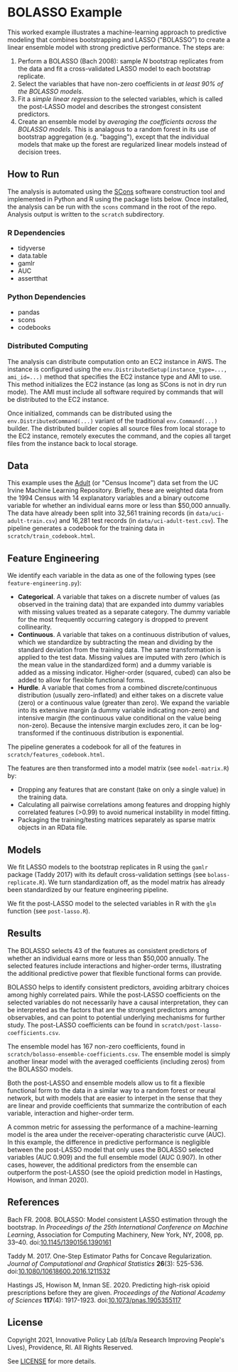 # BOLASSO Example

This worked example illustrates a machine-learning approach to predictive modeling that combines bootstrapping and LASSO ("BOLASSO") to create a linear ensemble model with strong predictive performance. The steps are:

1. Perform a BOLASSO (Bach 2008): sample *N* bootstrap replicates from the data and fit a cross-validated LASSO model to each bootstrap replicate.
2. Select the variables that have non-zero coefficients in *at least 90% of the BOLASSO models*.
3. Fit a *simple linear regression* to the selected variables, which is called the post-LASSO model and describes the strongest consistent predictors. 
4. Create an ensemble model by *averaging the coefficients across the BOLASSO models*. This is analagous to a random forest in its use of bootstrap aggregation (e.g. "bagging"), except that the individual models that make up the forest are regularized linear models instead of decision trees.

## How to Run

The analysis is automated using the [SCons](https://scons.org/) software construction tool and implemented in Python and R using the package lists below. Once installed, the analysis can be run with the `scons` command in the root of the repo. Analysis output is written to the `scratch` subdirectory.

### R Dependencies

- tidyverse
- data.table
- gamlr
- AUC
- assertthat

### Python Dependencies

- pandas
- scons
- codebooks

### Distributed Computing

The analysis can distribute computation onto an EC2 instance in AWS. The instance is configured using the `env.DistributedSetup(instance_type=..., ami_id=...)` method that specifies the EC2 instance type and AMI to use. This method initializes the EC2 instance (as long as SCons is not in dry run mode). The AMI must include all software required by commands that will be distributed to the EC2 instance.

Once initialized, commands can be distributed using the `env.DistributedCommand(...)` variant of the traditional `env.Command(...)` builder. The distributed builder copies all source files from local storage to the EC2 instance, remotely executes the command, and the copies all target files from the instance back to local storage.

## Data

This example uses the [Adult](https://archive.ics.uci.edu/ml/datasets/Adult) (or "Census Income") data set from the UC Irvine Machine Learning Repository. Briefly, these are weighted data from the 1994 Census with 14 explanatory variables and a binary outcome variable for whether an individual earns more or less than $50,000 annually. The data have already been split into 32,561 training records (in `data/uci-adult-train.csv`) and 16,281 test records (in `data/uci-adult-test.csv`). The pipeline generates a codebook for the training data in `scratch/train_codebook.html`.

## Feature Engineering

We identify each variable in the data as one of the following types (see `feature-engineering.py`):

- **Categorical**. A variable that takes on a discrete number of values (as observed in the training data) that are expanded into dummy variables with missing values treated as a separate category. The dummy variable for the most frequently occurring category is dropped to prevent collinearity.
- **Continuous**. A variable that takes on a continuous distribution of values, which we standardize by subtracting the mean and dividing by the standard deviation from the training data. The same transformation is applied to the test data. Missing values are imputed with zero (which is the mean value in the standardized form) and a dummy variable is added as a missing indicator. Higher-order (squared, cubed) can also be added to allow for flexible functional forms.
- **Hurdle**. A variable that comes from a combined discrete/continuous distribution (usually zero-inflated) and either takes on a discrete value (zero) or a continuous value (greater than zero). We expand the variable into its extensive margin (a dummy variable indicating non-zero) and intensive margin (the continuous value conditional on the value being non-zero). Because the intensive margin excludes zero, it can be log-transformed if the continuous distribution is exponential.

The pipeline generates a codebook for all of the features in `scratch/features_codebook.html`.

The features are then transformed into a model matrix (see `model-matrix.R`) by:

- Dropping any features that are constant (take on only a single value) in the training data.
- Calculating all pairwise correlations among features and dropping highly correlated features (>0.99) to avoid numerical instability in model fitting.
- Packaging the training/testing matrices separately as sparse matrix objects in an RData file.

## Models

We fit LASSO models to the bootstrap replicates in R using the `gamlr` package (Taddy 2017) with its default cross-validation settings (see `bolass-replicate.R`). We turn standardization off, as the model matrix has already been standardized by our feature engineering pipeline.

We fit the post-LASSO model to the selected variables in R with the `glm` function (see `post-lasso.R`).

## Results

The BOLASSO selects 43 of the features as consistent predictors of whether an individual earns more or less than $50,000 annually. The selected features include interactions and higher-order terms, illustrating the additional predictive power that flexible functional forms can provide.

BOLASSO helps to identify consistent predictors, avoiding arbitrary choices among highly correlated pairs. While the post-LASSO coefficients on the selected variables do not necessarily have a causal interpretation, they can be interpreted as the factors that are the strongest predictors among observables, and can point to potential underlying mechanisms for further study. The post-LASSO coefficients can be found in `scratch/post-lasso-coefficients.csv`.

The ensemble model has 167 non-zero coefficients, found in `scratch/bolasso-ensemble-coefficients.csv`. The ensemble model is simply another linear model with the averaged coefficients (including zeros) from the BOLASSO models.

Both the post-LASSO and ensemble models allow us to fit a flexible functional form to the data in a similar way to a random forest or neural network, but with models that are easier to interpet in the sense that they are linear and provide coefficients that summarize the contribution of each variable, interaction and higher-order term.

A common metric for assessing the performance of a machine-learning model is the area under the receiver-operating characteristic curve (AUC). In this example, the difference in predictive performance is negligible between the post-LASSO model that only uses the BOLASSO selected variables (AUC 0.909) and the full ensemble model (AUC 0.907). In other cases, however, the additional predictors from the ensemble can outperform the post-LASSO (see the opioid prediction model in Hastings, Howison, and Inman 2020).

## References

Bach FR. 2008. BOLASSO: Model consistent LASSO estimation through the bootstrap.
In *Proceedings of the 25th International Conference on Machine Learning*,
Association for Computing Machinery, New York, NY, 2008, pp. 33–40.
doi:[10.1145/1390156.1390161](https://doi.org/10.1145/1390156.1390161)

Taddy M. 2017. One-Step Estimator Paths for Concave Regularization.
*Journal of Computational and Graphical Statistics* **26**(3): 525-536.
doi:[10.1080/10618600.2016.1211532](https://doi.org/10.1080/10618600.2016.1211532)

Hastings JS, Howison M, Inman SE. 2020. Predicting high-risk opioid prescriptions before they are given.
*Proceedings of the National Academy of Sciences* **117**(4): 1917-1923.
doi:[10.1073/pnas.1905355117](10.1073/pnas.1905355117)

## License

Copyright 2021, Innovative Policy Lab (d/b/a Research Improving People's Lives), Providence, RI. All Rights Reserved.

See [LICENSE](LICENSE) for more details.
